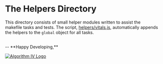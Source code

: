 # The Helpers Directory
This directory consists of small helper modules written to assist the makefile tasks and tests. The script, [helpers/vitals.js](https://github.com/imaginate/log-ocd/blob/master/helpers/vitals.js), automatically appends the helpers to the ``` global ``` object for all tasks.

<br />
--
**Happy Developing,**

<a href="http://www.algorithmiv.com/log-ocd"><img src="http://www.algorithmiv.com/images/aIV-logo.png" alt="Algorithm IV Logo" /></a>
